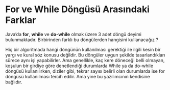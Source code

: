 # For ve While Döngüsü Arasındaki Farklar
Java’da __for__, __while__ ve __do-while__ olmak üzere 3 adet döngü deyimi bulunmaktadır. Birbirinden farklı bu döngülerden hangisini kullanacağız ?

Hiç bir algoritmada hangi döngünün kullanılması gerektiği ile ilgili kesin bir yargı ve kural söz konusu değildir. Bu döngüler uygun şekilde tasarlandıkları sürece aynı işi yapabilirler. Ama genellikle, kaç kere döneceği belli olmayan, koşulun bir girdiye göre denetlendiği durumlarda While ya da do-while döngüsü kullanılırken, diziler gibi, tekrar sayısı belirli olan durumlarda ise for döngüsü kullanılması tercih edilir. Ama yine bu yazılımcının kendisine bağlıdır.


